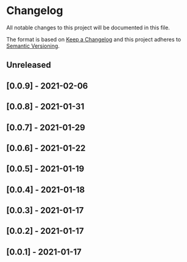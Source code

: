 # Changelog

All notable changes to this project will be documented in this file.

The format is based on [Keep a Changelog](http://keepachangelog.com/en/1.0.0/)
and this project adheres to [Semantic Versioning](http://semver.org/spec/v2.0.0.html).

## Unreleased

## [0.0.9] - 2021-02-06

## [0.0.8] - 2021-01-31

## [0.0.7] - 2021-01-29

## [0.0.6] - 2021-01-22

## [0.0.5] - 2021-01-19

## [0.0.4] - 2021-01-18

## [0.0.3] - 2021-01-17

## [0.0.2] - 2021-01-17

## [0.0.1] - 2021-01-17
